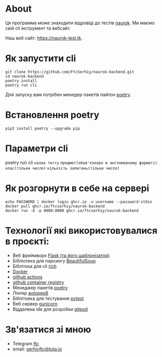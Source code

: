 # About
Ця программа може знаходити відровіді до тестів [naurok](https://naurok.com.ua).
Ми маємо свій cli інструмент та вебсайт.

Наш веб сайт: <https://naurok-test.tk>.

# Як запустити cli
```
git clone https://github.com/FtcSerhiy/naurok-backend.git
cd naurok-backend
poetry install
poetry run cli
```

Для запуску вам потрібен менедер пакетів пайтон [poetry](https://python-poetry.org).

# Встановлення poetry
```
pip3 install poetry --upgrade pip
```

# Параметри cli
poetry run cli `назва тесту` `предмет(обов'язково в англомовному форматі)` `клас(тільки число)` `кількість запитань(тільки число)`

# Як розгорнути в себе на сервері
```
echo PASSWORD | docker login ghcr.io -u username --password-stdin
docker pull ghcr.io/ftcserhiy/naurok-backend
docker run -d -p 8000:8000 ghcr.io/ftcserhiy/naurok-backend
```

# Технології які використовувалися в проєкті:
- Веб фреймворк [Flask (та його шаблонізатор)](https://flask.palletsprojects.com/en/2.2.x/)
- Бібліотека для парсингу [BeautifulSoup](https://beautiful-soup-4.readthedocs.io/en/latest/)
- Біблітока для cli [rich](https://pypi.org/project/rich/)
- [Docker](https://www.docker.com/)
- [github actions](https://github.com/features/actions)
- [github container registry](https://docs.github.com/ru/enterprise-server@3.6/packages/working-with-a-github-packages-registry/working-with-the-container-registry)
- Менеджер пакетів [poetry](https://python-poetry.org)
- Лінтер [autopep8](https://pypi.org/project/autopep8/)
- Біблітоека для тестування [pytest](https://pytest.org)
- Веб сервер [gunicorn](https://gunicorn.org)
- Віддалена ide для розробки [gitpod](https://www.gitpod.io)

# Зв'язатися зі мною
- Telegram [ftc](https://t.me/ftcserhiy)
- email: <serhiyftc@tuta.io>

